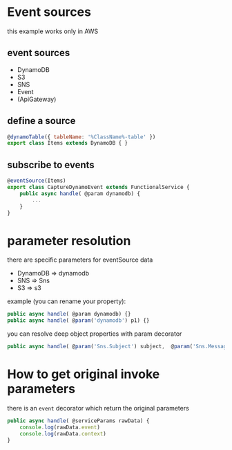# Event sources
this example works only in AWS

## event sources
- DynamoDB
- S3
- SNS
- Event
- (ApiGateway)


## define a source
```js
@dynamoTable({ tableName: '%ClassName%-table' })
export class Items extends DynamoDB { }
```
## subscribe to events
```js
@eventSource(Items)
export class CaptureDynamoEvent extends FunctionalService {
    public async handle( @param dynamodb) {
        ...
    }
}
```
# parameter resolution
there are specific parameters for eventSource data
- DynamoDB => dynamodb
- SNS => Sns
- S3 => s3

example (you can rename your property):
```js
public async handle( @param dynamodb) {}
public async handle( @param('dynamodb') p1) {}
```
you can resolve deep object properties with param decorator
```js
public async handle( @param('Sns.Subject') subject,  @param('Sns.Message') message) {}
```

# How to get original invoke parameters
there is an `event` decorator which return the original parameters
```js
public async handle( @serviceParams rawData) {
    console.log(rawData.event)
    console.log(rawData.context)
}
```